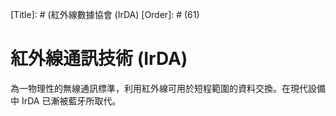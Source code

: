 [Title]: # (紅外線數據協會 (IrDA)
[Order]: # (61)

# 紅外線通訊技術 (IrDA)

為一物理性的無線通訊標準，利用紅外線可用於短程範圍的資料交換。在現代設備中 IrDA 已漸被藍牙所取代。